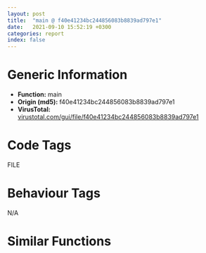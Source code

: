 ```yaml
---
layout: post
title:  "main @ f40e41234bc244856083b8839ad797e1"
date:   2021-09-10 15:52:19 +0300
categories: report
index: false
---
```


# Generic Information
- **Function:** main
- **Origin (md5):** f40e41234bc244856083b8839ad797e1
- **VirusTotal:** [virustotal.com/gui/file/f40e41234bc244856083b8839ad797e1][virustotal_ref]

# Code Tags
<span class="tag" id="FILE">FILE</span>


# Behaviour Tags
<span class="bhv-tag" id="na">N/A</span>

# Similar Functions
<script type="text/javascript" src="https://www.gstatic.com/charts/loader.js"></script>
<script type="text/javascript">

    google.charts.load('current', {'packages':['corechart']});
    google.charts.setOnLoadCallback(drawChart);

    function drawChart() {
    var data = new google.visualization.DataTable();
        data.addColumn('number', 'X');
        data.addColumn('number', 'Y');
        data.addColumn({type: 'string', role: 'tooltip', 'p': {'html': true}});
        data.addColumn({'type': 'string', 'role': 'style'});
        
        data.addRows([
    [-29.7175350189209, 148.04229736328125, '<b><a href="/report/main@f40e41234bc244856083b8839ad797e1">main</a><br>@f40e41234bc244856083b8839ad797e1</b><br>', 'point { fill-color: #e0440e; }'],
[14.81981086730957, 176.6014862060547, '<b><a href="/report/fcn.004023aa@90aa43862e75a7f78f2655241632f0e5">fcn.004023aa</a><br>@90aa43862e75a7f78f2655241632f0e5</b><br>', 'null'],
[-76.64630126953125, -5.858401298522949, '<b><a href="/report/fcn.004013c0@562bf33eb57e8c08a86e538e69918c30">fcn.004013c0</a><br>@562bf33eb57e8c08a86e538e69918c30</b><br>', 'null'],
[107.16214752197266, -3.790605068206787, '<b><a href="/report/fcn.00523c15@da37d90419c1292c0f16cbfd1f66402d">fcn.00523c15</a><br>@da37d90419c1292c0f16cbfd1f66402d</b><br>', 'null'],
[18.732725143432617, -99.98902130126953, '<b><a href="/report/fcn.0054ec2d@9a2108de6665bf53e42d7cbbbe5a0866">fcn.0054ec2d</a><br>@9a2108de6665bf53e42d7cbbbe5a0866</b><br>', 'null'],
[-24.864412307739258, 9.039084434509277, '<b><a href="/report/fcn.00405d1e@1c48774da6a3dd4bf3ea41716a332c61">fcn.00405d1e</a><br>@1c48774da6a3dd4bf3ea41716a332c61</b><br>', 'null'],
[41.92156219482422, 125.79972839355469, '<b><a href="/report/fcn.006db003@4b0f64217d092c5f535224282602e937">fcn.006db003</a><br>@4b0f64217d092c5f535224282602e937</b><br>', 'null'],
[55.06020736694336, 26.597558975219727, '<b><a href="/report/fcn.005d7266@4179b381a87b74dcd140154f9010ef86">fcn.005d7266</a><br>@4179b381a87b74dcd140154f9010ef86</b><br>', 'null'],
[93.11434936523438, -59.96803283691406, '<b><a href="/report/fcn.005b1812@4e8d6f73c8261716f687f8d06429ef4d">fcn.005b1812</a><br>@4e8d6f73c8261716f687f8d06429ef4d</b><br>', 'null'],
[38.19341278076172, -33.54825210571289, '<b><a href="/report/fcn.00627806@7614e1bbe9b9fd3db78e405e68b1fab4">fcn.00627806</a><br>@7614e1bbe9b9fd3db78e405e68b1fab4</b><br>', 'null'],
[-25.708816528320312, -67.78868103027344, '<b><a href="/report/fcn.0054ec2d@90c53de31ca36ce245bc69453e4bdaaf">fcn.0054ec2d</a><br>@90c53de31ca36ce245bc69453e4bdaaf</b><br>', 'null'],

        ]);

    var options = {
        title: 'Similarity Plot',
        legend: 'none',
        colors: ['#dedbd9', '#e6693e', '#ec8f6e', '#f3b49f', '#f6c7b6'],
        tooltip: {isHtml: true, trigger: 'both'},
        explorer: {
        actions: ["dragToZoom", "rightClickToReset"],
        },
        chartArea: {
        width: '80%',
        height: '80%'
        },
        width: '100%',
        height: '100%'
    };

    var chart = new google.visualization.ScatterChart(document.getElementById('chart_div'));

    chart.draw(data, options);
    }
    
</script>


<div id="chart_div" style="width: 100%px; height: 100%;"></div>

# Disassembled Code
{% highlight nasm %}

push ebp
mov ebp, esp
sub esp, 0x78
mov eax, dword[ebp-0x4c]
add eax, 0x1cc
sub eax, dword[ebp-0x1c]
mov dword[ebp-0x28], eax
mov eax, 0x39d
sub eax, dword[ebp-0x34]
sub eax, 0x7e
mov dword[ebp-0x60], eax
mov dword[ebp-0x24], 0xfffffeee
cmp dword[ebp-0x1c], 0x1cc
je 0x40103b
cmp dword[ebp-0x10], 0x176
ja 0x401043
mov eax, dword[ebp-0x4c]
cmp eax, dword[ebp-0x1c]
ja 0x40104e
mov eax, dword[ebp-0x38]
sub eax, 0x27c
mov dword[ebp-0x44], eax
mov eax, dword[ebp-0x40]
cmp eax, dword[ebp-0x5c]
jb 0x401064
cmp dword[ebp-0x3c], 0x1d
je 0x401064
mov eax, dword[ebp-0x14]
cmp eax, dword[ebp-0x3c]
jne 0x401072
mov eax, dword[ebp-0x28]
sub eax, 0x83
sub eax, dword[ebp-0xc]
mov dword[ebp-0x18], eax
mov eax, dword[ebp-0x5c]
mov ecx, dword[ebp-0x5c]
lea eax, [ecx+eax-0x314]
mov dword[ebp-8], eax
mov eax, dword[ebp-0xc]
add eax, 0x22c
sub eax, dword[ebp-8]
mov dword[ebp-0x50], eax
cmp dword[ebp-0x4c], 0
je 0x4010a5
mov eax, dword[ebp-0x30]
cmp eax, dword[ebp-0x48]
je 0x4010a5
mov dword[ebp-0x40], 0x61
cmp dword[ebp-0x20], 0x19f
jne 0x4010b6
mov eax, dword[ebp-0x20]
cmp eax, dword[ebp-0x18]
jbe 0x4010c1
mov eax, 0x1ca
sub eax, dword[ebp-0x28]
mov dword[ebp-4], eax
cmp dword[ebp-0x1c], 0x80
jae 0x4010ea
mov eax, dword[ebp-0x54]
cmp eax, dword[ebp-0x38]
jb 0x4010ea
mov eax, dword[ebp-0x10]
cmp eax, dword[ebp-0xc]
je 0x4010ea
mov eax, dword[ebp-0x30]
mov ecx, dword[ebp-0x1c]
lea eax, [ecx+eax+0x9c]
mov dword[ebp-0x44], eax
lea eax, [ebp-0xc]
push eax
lea eax, [ebp-4]
push eax
lea eax, [ebp-0x58]
push eax
push 0x8cfd975
push 0
push 0
call dword[sym.imp.KERNEL32.dll_PeekNamedPipe]
mov dword[ebp-0x24], eax
mov ecx, dword[ebp-0x2c]
call fcn.00401df6
mov dword[ebp-0x30], eax
cmp dword[ebp-0x28], 0x27
jbe 0x401132
cmp dword[ebp-0x20], 0xd3
je 0x401132
mov eax, dword[ebp-0x20]
mov ecx, dword[ebp-0x50]
lea eax, [ecx+eax-0x1f4]
mov dword[ebp-0x5c], eax
push dword[ebp-8]
push dword[ebp-0x40]
push dword[ebp-0x54]
mov edx, dword[ebp-0xc]
mov ecx, dword[ebp-8]
call fcn.00402399
mov dword[ebp-0x28], eax
cmp dword[ebp-0x14], 0x1df
je 0x401172
cmp dword[ebp-0x30], 0x18f
je 0x401172
cmp dword[ebp-0x60], 0xea
je 0x401172
push 5
pop eax
sub eax, dword[ebp-8]
sub eax, 0xad
mov dword[ebp-0x58], eax
mov eax, dword[ebp-0x24]
cmp eax, dword[ebp-0x54]
jbe 0x40118b
cmp dword[ebp-0x14], 0x307
je 0x401199
mov eax, dword[ebp-8]
cmp eax, dword[ebp-0x10]
jne 0x401199
mov eax, dword[ebp-0x3c]
sub eax, 0x2d7
sub eax, dword[ebp-0x24]
mov dword[ebp-0x30], eax
push dword[ebp-0x34]
push dword[ebp-0x2c]
push dword[ebp-0x14]
mov edx, dword[ebp-0x34]
mov ecx, dword[ebp-0x44]
call fcn.00402399
mov dword[ebp-0x30], eax
mov eax, 0x32a
sub eax, dword[ebp-8]
add eax, 0x234
mov dword[ebp-0x10], eax
mov dword[ebp-0x20], 0xfffffdcd
cmp dword[ebp-0x30], 0x169
jbe 0x4011d6
cmp dword[ebp-0x20], 0
jae 0x4011eb
mov eax, 0xc8
sub eax, dword[ebp-0x28]
mov ecx, dword[ebp-0x50]
lea eax, [eax+ecx+0x12a]
mov dword[ebp-0x2c], eax
mov eax, dword[ebp-0x34]
cmp eax, dword[ebp-0xc]
je 0x4011fb
mov eax, dword[ebp-4]
cmp eax, dword[ebp-0x48]
jb 0x40120b
mov eax, dword[ebp-0xc]
mov ecx, dword[ebp-0xc]
lea eax, [ecx+eax-0x154]
mov dword[ebp-0x28], eax
mov eax, dword[ebp-0x28]
add eax, 0x461
mov dword[ebp-0x60], eax
mov eax, dword[ebp-0x40]
mov ecx, dword[ebp-0x28]
lea eax, [ecx+eax-0x12a]
mov dword[ebp-0xc], eax
mov eax, dword[ebp-0x38]
cmp eax, dword[ebp-4]
jbe 0x401241
mov eax, dword[ebp-0x30]
cmp eax, dword[ebp-0x24]
jae 0x401241
mov eax, dword[ebp-0x20]
add eax, 0x3c2
mov dword[ebp-0x10], eax
mov eax, dword[ebp-0x40]
sub eax, 0x21e
mov dword[ebp-0x1c], eax
push 0x7f
pop eax
sub eax, dword[ebp-0x60]
sub eax, 0x15f
or eax, 0x15d
mov dword[ebp-0x58], eax
cmp dword[ebp-0x5c], 0x11b
je 0x401271
cmp dword[ebp-0x58], 0x193
jb 0x401281
mov eax, dword[ebp-4]
add eax, 0x347
sub eax, dword[ebp-0x24]
mov dword[ebp-0x3c], eax
jmp 0x40128f
mov eax, dword[ebp-0x1c]
add eax, 0x2db
or eax, 0xfffffff5
mov dword[ebp-0x18], eax
cmp dword[ebp-0x38], 0x384
je 0x4012b0
mov eax, dword[ebp-8]
cmp eax, dword[ebp-0x18]
je 0x4012b0
mov eax, dword[ebp-0x4c]
mov ecx, dword[ebp-0xc]
lea eax, [ecx+eax-0x317]
mov dword[ebp-0x50], eax
mov eax, dword[ebp-0x60]
add eax, 0x1ea
mov dword[ebp-0x58], eax
mov eax, dword[ebp-0x50]
cmp eax, dword[ebp-0x18]
jne 0x4012cc
cmp dword[ebp-0x54], 0x3c9
jb 0x4012d4
mov eax, dword[ebp-0x58]
cmp eax, dword[ebp-0x24]
jne 0x4012df
mov eax, dword[ebp-8]
add eax, 0x35e
mov dword[ebp-0x1c], eax
mov eax, 0x66e
sub eax, dword[ebp-0x40]
sub eax, dword[ebp-0x5c]
mov dword[ebp-0x28], eax
mov eax, dword[ebp-0x18]
add eax, 0x3d9
mov dword[ebp-0x10], eax
and dword[ebp-0x6c], 0
mov dword[ebp-4], 0x3aa
mov eax, dword[ebp-0x5c]
add eax, 0x3e5
mov dword[ebp-0x38], eax
mov eax, dword[ebp-0x30]
mov ecx, dword[ebp-0x30]
lea eax, [ecx+eax-0x27a]
mov dword[ebp-0x14], eax
mov eax, dword[ebp-4]
add eax, 0x1b
mov dword[ebp-4], eax
mov eax, 0x8b
sub eax, dword[ebp-0x24]
add eax, 0x88
mov dword[ebp-0x1c], eax
mov eax, dword[ebp-0x54]
sub eax, 0x44
mov dword[ebp-0x14], eax
cmp dword[ebp-4], 0x3fb
jb 0x40130e
mov eax, dword[ebp-0x34]
sub eax, dword[ebp-0xc]
add eax, 0x1e7
sub eax, dword[ebp-0x40]
mov dword[ebp-8], eax
and dword[ebp-0x70], 0
mov eax, dword[ebp-0x14]
cmp eax, dword[ebp-0x2c]
jne 0x40136e
mov eax, dword[ebp-0x58]
cmp eax, dword[ebp-0x14]
je 0x401377
cmp dword[ebp-4], 0x379
jae 0x401388
mov eax, 0x366
sub eax, dword[ebp-0x48]
add eax, dword[ebp-0x18]
add eax, dword[ebp-0x38]
mov dword[ebp-0x20], eax
mov eax, dword[ebp-0xc]
mov ecx, dword[ebp-4]
lea eax, [ecx+eax-0x5bd]
mov dword[ebp-0x24], eax
mov dword[ebp-0x64], 0x4d1118
mov eax, dword[ebp-0x28]
add eax, 0x2ec
sub eax, dword[ebp-0x24]
add eax, 0x127
mov dword[ebp-0x54], eax
mov eax, 0xc6
sub eax, dword[ebp-0x48]
add eax, 0x1d
mov dword[ebp-4], eax
mov eax, dword[ebp-0x44]
add eax, 0x157
mov dword[ebp-0x34], eax
push 4
pop eax
imul eax, eax, 0
mov ecx, dword[ebp-0x64]
mov edx, dword[ebp+8]
mov dword[ecx+eax+0x60], edx
mov eax, dword[ebp-0x50]
cmp eax, dword[ebp-4]
jb 0x4013e9
cmp dword[ebp-0x2c], 0
jne 0x4013f4
mov eax, dword[ebp-0x24]
add eax, 0x645
mov dword[ebp-0x18], eax
push 4
pop eax
shl eax, 0
mov ecx, dword[ebp-0x64]
mov edx, dword[ebp+0xc]
mov dword[ecx+eax+0x60], edx
cmp dword[ebp-0x3c], 0x115
jb 0x40141d
mov eax, dword[ebp-0x2c]
cmp eax, dword[ebp-4]
jne 0x40141d
mov eax, dword[ebp-0x58]
cmp eax, dword[ebp-4]
jne 0x40142c
mov eax, dword[ebp-0x5c]
add eax, dword[ebp-0x30]
sub eax, dword[ebp-0x24]
sub eax, dword[ebp-0x20]
mov dword[ebp-0x40], eax
push 4
pop eax
shl eax, 1
mov ecx, dword[ebp-0x64]
mov edx, dword[ebp+0x10]
mov dword[ecx+eax+0x60], edx
mov dword[ebp-0x38], 0x42f
mov dword[ebp-0x30], 0x7b4
mov eax, dword[ebp-8]
add eax, 0x1d0
mov dword[ebp-0x20], eax
mov eax, dword[ebp-0x38]
add eax, 0x1b
mov dword[ebp-0x38], eax
mov eax, dword[ebp-0x1c]
add eax, 0xe2
mov dword[ebp-0x34], eax
mov eax, 0x2b1
sub eax, dword[ebp-0x14]
sub eax, 0x31f
mov dword[ebp-0x18], eax
cmp dword[ebp-0x38], 0x465
jb 0x401449
push 4
pop eax
imul eax, eax, 3
mov ecx, dword[ebp-0x64]
mov edx, dword[ebp+0x14]
mov dword[ecx+eax+0x60], edx
mov dword[ebp-0x44], 0x3df
mov eax, dword[ebp-0x14]
cmp eax, dword[ebp-0x1c]
jbe 0x4014b3
mov eax, dword[ebp-0x28]
cmp eax, dword[ebp-0x48]
jae 0x4014b3
mov eax, 0x2f3
sub eax, dword[ebp-0x18]
mov dword[ebp-0x20], eax
push dword[ebp-0x2c]
mov edx, dword[ebp-4]
mov ecx, dword[ebp-0x54]
call fcn.00402229
mov dword[ebp-0x2c], eax
push dword[ebp-0x1c]
push dword[ebp-8]
push dword[ebp-4]
mov edx, dword[ebp-0x48]
mov ecx, dword[ebp-0x44]
call fcn.00402118
mov dword[ebp-0x38], eax
cmp dword[ebp-0x5c], 0x146
ja 0x4014ec
mov eax, dword[ebp-0x28]
cmp eax, dword[ebp-0x1c]
jae 0x4014fc
mov eax, dword[ebp-0x3c]
mov ecx, dword[ebp-0x50]
lea eax, [ecx+eax+0x389]
mov dword[ebp-0x48], eax
mov eax, dword[ebp-0x2c]
add eax, dword[ebp-0x34]
sub eax, dword[ebp-0x20]
mov dword[ebp-0x24], eax
mov dword[ebp-0x20], 0xffffff05
mov eax, 0x5c7
sub eax, dword[ebp-0x54]
sub eax, 0xde
mov dword[ebp-0x18], eax
mov dword[ebp-0x30], 0x31f
mov eax, dword[ebp-0x3c]
mov ecx, dword[ebp-0x18]
lea eax, [ecx+eax+0x318]
sub eax, dword[ebp-0x14]
mov dword[ebp-0x20], eax
mov eax, dword[ebp-0x44]
add eax, 0xdf
sub eax, dword[ebp-0xc]
mov dword[ebp-0x40], eax
mov eax, dword[ebp-8]
cmp eax, dword[ebp-0x38]
jne 0x401557
mov eax, dword[ebp-0x1c]
cmp eax, dword[ebp-0x18]
jbe 0x401563
mov eax, dword[ebp-0x48]
sub eax, dword[ebp-0x28]
sub eax, dword[ebp-0x18]
mov dword[ebp-0x1c], eax
mov eax, dword[ebp-8]
sub eax, 0x137
mov dword[ebp-0x24], eax
mov eax, dword[ebp-4]
sub eax, dword[ebp-0x60]
mov ecx, dword[ebp-0x4c]
lea eax, [eax+ecx-0x10b]
mov dword[ebp-0x30], eax
mov eax, dword[ebp-8]
add eax, 0xe5
mov dword[ebp-0x34], eax
mov eax, dword[ebp-0x44]
add eax, 0x13e
sub eax, dword[ebp-0x50]
sub eax, dword[ebp-0x34]
mov dword[ebp-0x38], eax
mov eax, dword[ebp-0x24]
mov ecx, dword[ebp-0x44]
lea eax, [ecx+eax+0xdd]
mov dword[ebp-0x50], eax
push 0
call sub.USER32.dll_DdeFreeDataHandle
mov dword[ebp-0x30], eax
mov dword[ebp-0xc], 0x21e
mov eax, dword[ebp-0x4c]
mov ecx, dword[ebp-0x50]
lea eax, [ecx+eax-0x16b]
mov dword[ebp-0x34], eax
mov eax, dword[ebp-0x2c]
add eax, dword[ebp-8]
mov ecx, dword[ebp-0x54]
lea eax, [eax+ecx+0x309]
mov dword[ebp-0x48], eax
mov eax, dword[ebp-0xc]
add eax, 0xf
mov dword[ebp-0xc], eax
mov eax, dword[ebp-0x44]
add eax, 0x3bb
sub eax, dword[ebp-0x44]
mov dword[ebp-0x20], eax
mov eax, 0x389
sub eax, dword[ebp-0x3c]
add eax, 0x179
mov dword[ebp-0x14], eax
cmp dword[ebp-0xc], 0x22d
jb 0x4015ce
mov eax, dword[ebp-0x4c]
mov ecx, dword[ebp-0x48]
lea eax, [ecx+eax+0xb8]
sub eax, dword[ebp-0x10]
mov dword[ebp-4], eax
cmp dword[ebp-0x14], 0x27c
jb 0x401635
mov eax, dword[ebp-0x44]
cmp eax, dword[ebp-0x60]
je 0x40163c
mov dword[ebp-0x10], 0xfffffe62
mov eax, 0x118
sub eax, dword[ebp-0x14]
sub eax, 0x2c3
mov dword[ebp-0x10], eax
mov eax, dword[ebp-0x58]
mov dword[ebp-0x68], eax
cmp dword[ebp-0x68], 0x58
je 0x4016a5
cmp dword[ebp-0x68], 0xa2
je 0x401697
cmp dword[ebp-0x68], 0xd5
je 0x401682
cmp dword[ebp-0x68], 0xe8
je 0x401675
jmp 0x4016b5
mov eax, 0xffffff26
sub eax, dword[ebp-0x58]
mov dword[ebp-0x24], eax
jmp 0x4016c8
mov eax, dword[ebp-0x30]
sub eax, dword[ebp-0x30]
mov ecx, dword[ebp-0x10]
lea eax, [eax+ecx-0xcf]
mov dword[ebp-0x2c], eax
jmp 0x4016c8
mov eax, dword[ebp-0x24]
sub eax, 0x29
sub eax, dword[ebp-0x20]
mov dword[ebp-0x18], eax
jmp 0x4016c8
mov eax, dword[ebp-0xc]
sub eax, dword[ebp-0xc]
add eax, 0x31b
mov dword[ebp-0x1c], eax
jmp 0x4016c8
mov eax, dword[ebp-0x60]
sub eax, 0x17a
sub eax, dword[ebp-0x4c]
or eax, 0x2ad
mov dword[ebp-0x38], eax
push dword[ebp-0x30]
push dword[ebp-8]
mov edx, dword[ebp-0x18]
mov ecx, dword[ebp-0xc]
call fcn.00401e0f
mov dword[ebp-0x20], eax
mov eax, dword[ebp-0x30]
cmp eax, dword[ebp-0x18]
ja 0x4016f5
cmp dword[ebp-0x14], 0x2f7
jne 0x4016f5
mov eax, dword[ebp-0x28]
cmp eax, dword[ebp-0x54]
jbe 0x401701
push 0x1c
pop eax
sub eax, dword[ebp-0x60]
sub eax, dword[ebp-0x10]
mov dword[ebp-0x14], eax
cmp dword[ebp-0x10], 0
jb 0x40171d
cmp dword[ebp-0x38], 0x38a
je 0x40171d
mov eax, dword[ebp-0xc]
add eax, 0x426
mov dword[ebp-0x10], eax
jmp 0x401724
mov dword[ebp-0x58], 0x467
mov eax, dword[ebp-0x18]
cmp eax, dword[ebp-8]
ja 0x40173d
cmp dword[ebp-0x20], 0x36e
jne 0x40173d
mov eax, dword[ebp-0x60]
cmp eax, dword[ebp-0x34]
jne 0x401748
mov eax, dword[ebp-0xc]
sub eax, 0x269
mov dword[ebp-0x14], eax
mov eax, 0x661
sub eax, dword[ebp-0x3c]
mov dword[ebp-0x20], eax
mov eax, dword[ebp-0x2c]
add eax, 0x3cc
mov dword[ebp-0x10], eax
cmp dword[ebp-0x1c], 0x2ea
jb 0x401780
mov eax, dword[ebp-0x28]
cmp eax, dword[ebp-0x18]
je 0x401780
mov eax, dword[ebp-0x1c]
sub eax, 0x63
sub eax, dword[ebp-0x3c]
add eax, 0xb1
mov dword[ebp-8], eax
call fcn.004025d7
mov eax, dword[ebp-0x14]
cmp eax, dword[ebp-0x10]
jae 0x401796
cmp dword[ebp-0x10], 0xf8
ja 0x40179e
mov eax, dword[ebp-0x10]
cmp eax, dword[ebp-0xc]
jne 0x4017ae
mov eax, dword[ebp-0x1c]
mov ecx, dword[ebp-4]
lea eax, [ecx+eax+0x32f]
mov dword[ebp-0x54], eax
mov eax, dword[ebp-0xc]
mov ecx, dword[ebp-0x4c]
lea eax, [ecx+eax+0x20d]
mov dword[ebp-0x44], eax
and dword[ebp-0x78], 0
and dword[ebp-0x74], 0
push 0
lea eax, [ebp-0x40]
push eax
push dword[ebp-0x24]
lea eax, [ebp-0x78]
push eax
push 0xffffffffffffffff
call dword[sym.imp.KERNEL32.dll_WriteFileGather]
mov dword[ebp-0x2c], eax
mov dword[ebp-4], 0x154
mov eax, dword[ebp-8]
sub eax, 0x237
sub eax, dword[ebp-0x40]
mov dword[ebp-4], eax
mov eax, dword[ebp-8]
mov ecx, dword[ebp-0x4c]
lea eax, [ecx+eax+0xdc]
sub eax, dword[ebp-0x1c]
mov dword[ebp-0x2c], eax
mov eax, 0x2e8
sub eax, dword[ebp-0x54]
add eax, 0x24
mov dword[ebp-4], eax
mov eax, dword[ebp-0x14]
sub eax, dword[ebp-0x10]
add eax, dword[ebp-0x50]
mov dword[ebp-0x34], eax
mov eax, 0x24f
sub eax, dword[ebp-4]
add eax, dword[ebp-0x10]
mov dword[ebp-0x50], eax
mov eax, dword[ebp-4]
add eax, 0x4d6
mov dword[ebp-0x14], eax
mov eax, 0x277
sub eax, dword[ebp-0x24]
sub eax, 0x7c
mov dword[ebp-8], eax
mov eax, dword[ebp-0x18]
add eax, 0x381
mov dword[ebp-0x4c], eax
cmp dword[ebp-0x38], 0x341
jb 0x401863
mov eax, dword[ebp-0x5c]
cmp eax, dword[ebp-0x3c]
je 0x40186a
mov dword[ebp-8], 0x234
mov eax, dword[ebp-0x38]
add eax, dword[ebp-0x20]
add eax, dword[ebp-0x1c]
add eax, dword[ebp-0x1c]
mov dword[ebp-8], eax
mov dword[ebp-0x20], 0x31c
cmp dword[ebp-0x24], 0x376
jne 0x401892
cmp dword[ebp-0x54], 0x18d
jne 0x40189a
mov eax, dword[ebp-0x1c]
cmp eax, dword[ebp-0x48]
je 0x4018a8
mov eax, 0xdf
sub eax, dword[ebp-0x58]
sub eax, dword[ebp-0x10]
mov dword[ebp-0x3c], eax
mov eax, dword[ebp-0x20]
add eax, 0x206
mov dword[ebp-0x30], eax
mov eax, dword[ebp-0x4c]
cmp eax, dword[ebp-0x40]
jne 0x4018dd
cmp dword[ebp-0x38], 0x2c2
jne 0x4018dd
cmp dword[ebp-0x34], 0x158
je 0x4018dd
mov eax, 0xf9
sub eax, dword[ebp-0x28]
sub eax, 0x27e
mov dword[ebp-0x58], eax
mov eax, 0x2d7
sub eax, dword[ebp-0x1c]
xor eax, dword[ebp-0x34]
mov dword[ebp-0x14], eax
mov edx, dword[ebp-0x14]
mov ecx, dword[ebp-0x38]
call fcn.0040254a
mov dword[ebp-0x3c], eax
mov ecx, dword[ebp-0x3c]
call fcn.00401e09
mov dword[ebp-0x30], eax
mov eax, dword[ebp-0x40]
add eax, 0xb3
sub eax, dword[ebp-0x3c]
mov dword[ebp-4], eax
cmp dword[ebp-0x60], 0
jb 0x401920
mov eax, dword[ebp-0x24]
cmp eax, dword[ebp-0x38]
jbe 0x40192e
mov eax, dword[ebp-8]
add eax, 0x12e
sub eax, dword[ebp-0x18]
mov dword[ebp-0x54], eax
mov dword[ebp-0x18], 0xfffffd96
mov dword[ebp-0x4c], 0xfffffcbd
mov eax, 0x3a7
sub eax, dword[ebp-0x10]
add eax, dword[ebp-0x28]
mov dword[ebp-0x50], eax
mov eax, dword[ebp-0x40]
cmp eax, dword[ebp-0x28]
ja 0x401960
mov eax, dword[ebp-0x1c]
cmp eax, dword[ebp-8]
jb 0x401960
cmp dword[ebp-0xc], 0
je 0x40196b
mov eax, dword[ebp-0x18]
sub eax, 0x162
mov dword[ebp-0x20], eax
and dword[ebp-0x2c], 0
jmp 0x401978
mov eax, dword[ebp-0x2c]
inc eax
mov dword[ebp-0x2c], eax
cmp dword[ebp-0x2c], 1
jae 0x401990
mov eax, 0x175
sub eax, dword[ebp-0x28]
sub eax, 0xfd
mov dword[ebp-0x38], eax
jmp 0x401971
mov eax, 0x309
sub eax, dword[ebp-0x34]
add eax, dword[ebp-0x4c]
add eax, dword[ebp-0x54]
mov dword[ebp-0x48], eax
mov edx, dword[ebp-0x14]
mov ecx, dword[ebp-0x18]
call fcn.00401d69
mov dword[ebp-0x4c], eax
mov ecx, 0x4d1118
call dword[0x4d1114]
mov eax, dword[ebp-4]
mov ecx, dword[ebp-0x44]
lea eax, [ecx+eax+0x31c]
mov dword[ebp-0x5c], eax
mov eax, 0x377
sub eax, dword[ebp-0x3c]
add eax, dword[ebp-8]
mov dword[ebp-0xc], eax
mov eax, dword[ebp-0x10]
cmp eax, dword[ebp-8]
jne 0x4019ec
cmp dword[ebp-0x10], 0
jb 0x4019ec
cmp dword[ebp-0x24], 0
jne 0x4019fc
mov eax, dword[ebp-0x24]
mov ecx, dword[ebp-0x3c]
lea eax, [ecx+eax+0x18c]
mov dword[ebp-0x4c], eax
cmp dword[ebp-0x4c], 0x352
jb 0x401a24
cmp dword[ebp-0x5c], 0x3d7
jne 0x401a24
mov eax, dword[ebp-0x40]
cmp eax, dword[ebp-0x50]
jne 0x401a24
mov eax, dword[ebp-0x3c]
sub eax, dword[ebp-0x60]
add eax, 0x3f2
mov dword[ebp-0x2c], eax
mov eax, dword[ebp-0x10]
sub eax, 0x90
mov dword[ebp-0x24], eax
mov eax, dword[ebp-0xc]
cmp eax, dword[ebp-0x10]
ja 0x401a45
mov eax, dword[ebp-0x48]
cmp eax, dword[ebp-0x44]
jae 0x401a56
cmp dword[ebp-0x48], 0
jbe 0x401a56
mov eax, dword[ebp-0x14]
add eax, 0x255
sub eax, dword[ebp-0x18]
sub eax, 0x25
mov dword[ebp-0x2c], eax
mov eax, dword[ebp-0x10]
sub eax, 0x2c1
mov dword[ebp-0x30], eax
mov eax, dword[ebp-0x28]
mov ecx, dword[ebp-0x3c]
lea eax, [ecx+eax+0x2c]
mov dword[ebp-0x40], eax
mov dword[ebp-0x3c], 0x998
push 0x46
pop eax
sub eax, dword[ebp-0x58]
mov dword[ebp-0x24], eax
mov eax, dword[ebp-0x14]
add eax, 0x23c
mov dword[ebp-0x2c], eax
mov edx, dword[ebp-0x40]
mov ecx, dword[ebp-0x50]
call fcn.0040254a
mov dword[ebp-0x1c], eax
cmp dword[ebp-0x24], 0
jne 0x401ab0
mov eax, dword[ebp-0x50]
cmp eax, dword[ebp-0x2c]
jne 0x401ab0
mov eax, dword[ebp-0xc]
add eax, 0xeb
mov dword[ebp-0x44], eax
mov eax, dword[ebp-0x44]
sub eax, dword[ebp-0x28]
add eax, dword[ebp-0x2c]
sub eax, dword[ebp-4]
mov dword[ebp-8], eax
mov eax, dword[ebp-0x5c]
add eax, dword[ebp-0x14]
mov ecx, dword[ebp-0x1c]
add ecx, 0x101
or eax, ecx
mov dword[ebp-0x28], eax
mov eax, 0x11e
sub eax, dword[ebp-0x58]
add eax, 0x21c
mov dword[ebp-0x54], eax
mov eax, 0x2e8
sub eax, dword[ebp-0x54]
sub eax, 0x5c9
mov dword[ebp-4], eax
mov ecx, dword[ebp-0x4c]
call fcn.00401e09
mov dword[ebp-0x60], eax
mov eax, dword[ebp-0x28]
sub eax, 0x3a7
or eax, dword[ebp-0x48]
mov dword[ebp-0x34], eax
mov eax, dword[ebp-0xc]
mov ecx, dword[ebp-8]
lea eax, [ecx+eax-0x132]
mov dword[ebp-0x18], eax
mov dword[ebp-0x48], 0x1dc
cmp dword[ebp-0x20], 0
je 0x401b31
mov eax, dword[ebp-0xc]
cmp eax, dword[ebp-0x44]
ja 0x401b40
mov eax, dword[ebp-0x14]
sub eax, dword[ebp-4]
add eax, dword[ebp-8]
sub eax, dword[ebp-0x30]
mov dword[ebp-0x40], eax
mov eax, dword[ebp-0x34]
inc eax
inc eax
mov dword[ebp-0x48], eax
cmp dword[ebp-0x18], 0x23f
jne 0x401b63
cmp dword[ebp-0x10], 0x20e
jb 0x401b73
cmp dword[ebp-4], 0x15c
jb 0x401b73
mov eax, dword[ebp-0x34]
mov ecx, dword[ebp-0x3c]
lea eax, [ecx+eax+0xbe]
mov dword[ebp-0x44], eax
mov eax, dword[ebp-0x10]
cmp eax, dword[ebp-0xc]
ja 0x401b92
mov eax, dword[ebp-0x38]
cmp eax, dword[ebp-0x48]
jbe 0x401b92
mov eax, dword[ebp-0x50]
add eax, dword[ebp-0x34]
sub eax, dword[ebp-0x40]
sub eax, dword[ebp-0x14]
mov dword[ebp-0x44], eax
mov eax, dword[ebp-0x4c]
cmp eax, dword[ebp-0x5c]
je 0x401ba3
cmp dword[ebp-0x28], 0x11d
je 0x401bac
cmp dword[ebp-4], 0x308
jne 0x401bb5
mov eax, dword[ebp-0x50]
add eax, 0x22
mov dword[ebp-0x2c], eax
cmp dword[ebp-0x20], 3
je 0x401bcd
cmp dword[ebp-0x34], 0xa1
jne 0x401bcd
cmp dword[ebp-0x30], 0x1ee
jne 0x401bd3
mov eax, dword[ebp-0x40]
mov dword[ebp-0x38], eax
mov eax, dword[ebp-0x40]
sub eax, 0x265
or eax, 0x3cb
mov dword[ebp-0x60], eax
mov eax, dword[ebp-0x48]
mov ecx, dword[ebp-0x48]
lea eax, [ecx+eax+0x391]
mov dword[ebp-0x24], eax
push 0x30
pop eax
sub eax, dword[ebp-0x18]
sub eax, dword[ebp-0x4c]
mov dword[ebp-0x34], eax
mov esp, ebp
pop ebp
ret 0x10

{% endhighlight %}

[virustotal_ref]: https://www.virustotal.com/gui/file/f40e41234bc244856083b8839ad797e1